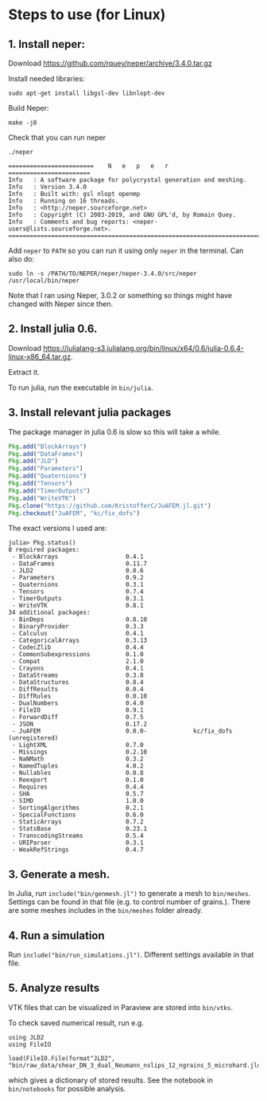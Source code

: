 # Steps to use (for Linux)

## 1. Install neper:

Download https://github.com/rquey/neper/archive/3.4.0.tar.gz

Install needed libraries:
```
sudo apt-get install libgsl-dev libnlopt-dev
```

Build Neper:

```
make -j8
```

Check that you can run neper

```
./neper

========================    N   e   p   e   r    =======================
Info   : A software package for polycrystal generation and meshing.
Info   : Version 3.4.0
Info   : Built with: gsl nlopt openmp
Info   : Running on 16 threads.
Info   : <http://neper.sourceforge.net>
Info   : Copyright (C) 2003-2019, and GNU GPL'd, by Romain Quey.
Info   : Comments and bug reports: <neper-users@lists.sourceforge.net>.
========================================================================
```

Add `neper` to `PATH` so you can run it using only `neper` in the terminal. Can also do:

```
sudo ln -s /PATH/TO/NEPER/neper/neper-3.4.0/src/neper /usr/local/bin/neper
```

Note that I ran using Neper, 3.0.2 or something so things might have changed with Neper since then.

## 2. Install julia 0.6.

Download https://julialang-s3.julialang.org/bin/linux/x64/0.6/julia-0.6.4-linux-x86_64.tar.gz.

Extract it.

To run julia, run the executable in `bin/julia`.

## 3. Install relevant julia packages

The package manager in julia 0.6 is slow so this will take a while.

```jl
Pkg.add("BlockArrays")  
Pkg.add("DataFrames") 
Pkg.add("JLD")      
Pkg.add("Parameters")                  
Pkg.add("Quaternions")                 
Pkg.add("Tensors")                   
Pkg.add("TimerOutputs")               
Pkg.add("WriteVTK")                    
Pkg.clone("https://github.com/KristofferC/JuAFEM.jl.git")
Pkg.checkout("JuAFEM", "kc/fix_dofs")
```

The exact versions I used are:

```
julia> Pkg.status()
8 required packages:
 - BlockArrays                   0.4.1
 - DataFrames                    0.11.7
 - JLD2                          0.0.6
 - Parameters                    0.9.2
 - Quaternions                   0.3.1
 - Tensors                       0.7.4
 - TimerOutputs                  0.3.1
 - WriteVTK                      0.8.1
34 additional packages:
 - BinDeps                       0.8.10
 - BinaryProvider                0.3.3
 - Calculus                      0.4.1
 - CategoricalArrays             0.3.13
 - CodecZlib                     0.4.4
 - CommonSubexpressions          0.1.0
 - Compat                        2.1.0
 - Crayons                       0.4.1
 - DataStreams                   0.3.8
 - DataStructures                0.8.4
 - DiffResults                   0.0.4
 - DiffRules                     0.0.10
 - DualNumbers                   0.4.0
 - FileIO                        0.9.1
 - ForwardDiff                   0.7.5
 - JSON                          0.17.2
 - JuAFEM                        0.0.0-             kc/fix_dofs (unregistered)
 - LightXML                      0.7.0
 - Missings                      0.2.10
 - NaNMath                       0.3.2
 - NamedTuples                   4.0.2
 - Nullables                     0.0.8
 - Reexport                      0.1.0
 - Requires                      0.4.4
 - SHA                           0.5.7
 - SIMD                          1.0.0
 - SortingAlgorithms             0.2.1
 - SpecialFunctions              0.6.0
 - StaticArrays                  0.7.2
 - StatsBase                     0.23.1
 - TranscodingStreams            0.5.4
 - URIParser                     0.3.1
 - WeakRefStrings                0.4.7
 ```

## 3. Generate a mesh.

In Julia, run `include("bin/genmesh.jl")` to generate a mesh to `bin/meshes`. Settings can be found in that file (e.g. to control number of grains.). There are some meshes includes in the `bin/meshes` folder already.

## 4. Run a simulation

Run `include("bin/run_simulations.jl")`. Different settings available in that file.

## 5. Analyze results

VTK files that can be visualized in Paraview are stored into `bin/vtks`.

To check saved numerical result, run e.g.

```
using JLD2
using FileIO

load(FileIO.File(format"JLD2", "bin/raw_data/shear_DN_3_dual_Neumann_nslips_12_ngrains_5_microhard.jld2"))
```

which gives a dictionary of stored results. See the notebook in `bin/notebooks` for possible analysis.